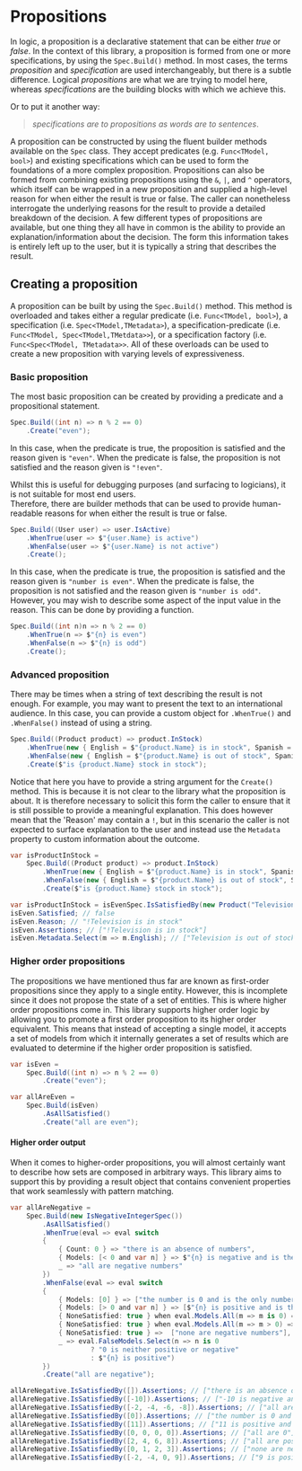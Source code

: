﻿# Propositions

In logic, a proposition is a declarative statement that can be either _true_ or _false_.
In the context of this library, a proposition is formed from one or more specifications, by using the `Spec.Build()`
method.
In most cases, the terms _proposition_ and _specification_ are used interchangeably, but there is a subtle 
difference.
Logical _propositions_ are what we are trying to model here, whereas _specifications_ are the building blocks with 
which we achieve this.

Or to put it another way:

>_specifications are to propositions as words are to sentences_.

A proposition can be constructed by using the fluent builder methods available on the `Spec` class.
They accept predicates (e.g. `Func<TModel, bool>`) and existing specifications which can be used to form the 
foundations of a more complex proposition.
Propositions can also be formed from combining existing propositions using the `&`, `|`, and `^` operators, which 
itself can be wrapped in a new proposition and supplied a high-level reason for when either the result is true or 
false.
The caller can nonetheless interrogate the underlying reasons for the result to provide a detailed breakdown of 
the decision.
A few different types of propositions are available, but one thing they all have in common is the ability to provide 
an explanation/information about the decision.
The form this information takes is entirely left up to the user, but it is typically a string that describes the result.

## Creating a proposition
A proposition can be built by using the `Spec.Build()` method.
This method is overloaded and takes either a regular predicate (i.e. `Func<TModel, bool>`), a specification (i.e. 
`Spec<TModel,TMetadata>`), a specification-predicate (i.e. `Func<TModel, Spec<TModel,TMetdata>>`), or a specification 
factory (i.e. `Func<Spec<TModel, TMetadata>>`.
All of these overloads can be used to create a new proposition with varying levels of expressiveness.

### Basic proposition
The most basic proposition can be created by providing a predicate and a propositional statement.
```csharp
Spec.Build((int n) => n % 2 == 0)
    .Create("even");
```
In this case, when the predicate is true, the proposition is satisfied and the reason given is `"even"`.
When the predicate is false, the proposition is not satisfied and the reason given is `"!even"`.

Whilst this is useful for debugging purposes (and surfacing to logicians), it is not suitable for most end users.  
Therefore, there are builder methods that can be used to provide human-readable reasons for when either the result is 
true or false.
```csharp
Spec.Build((User user) => user.IsActive)
    .WhenTrue(user => $"{user.Name} is active")
    .WhenFalse(user => $"{user.Name} is not active")
    .Create();
```
In this case, when the predicate is true, the proposition is satisfied and the reason given is `"number is even"`. 
When the predicate is false, the proposition is not satisfied and the reason given is `"number is odd"`.
However, you may wish to describe some aspect of the input value in the reason.
This can be done by providing a function.
```csharp
Spec.Build((int n)n => n % 2 == 0)
    .WhenTrue(n => $"{n} is even")
    .WhenFalse(n => $"{n} is odd")
    .Create();
```
### Advanced proposition
There may be times when a string of text describing the result is not enough.
For example, you may want to present the text to an international audience.
In this case, you can provide a custom object for `.WhenTrue()` and `.WhenFalse()` instead of using a string.
```csharp
Spec.Build((Product product) => product.InStock)
    .WhenTrue(new { English = $"{product.Name} is in stock", Spanish = $"{product.Name} está en stock" })
    .WhenFalse(new { English = $"{product.Name} is out of stock", Spanish = $"{product.Name} está agotado" })
    .Create($"is {product.Name} stock in stock");
```
Notice that here you have to provide a string argument for the `Create()` method.
This is because it is not clear to the library what the proposition is about.
It is therefore necessary to solicit this form the caller to ensure that it is still possible to provide a 
meaningful explanation. 
This does however mean that the 'Reason' may contain a `!`, but in this scenario the caller is not expected to 
surface explanation to the user and instead use the `Metadata` property to custom information about the outcome.

```csharp
var isProductInStock =
    Spec.Build((Product product) => product.InStock)
        .WhenTrue(new { English = $"{product.Name} is in stock", Spanish = $"{product.Name} está en stock" })
        .WhenFalse(new { English = $"{product.Name} is out of stock", Spanish = $"{product.Name} está agotado" })
        .Create($"is {product.Name} stock in stock");

var isProductInStock = isEvenSpec.IsSatisfiedBy(new Product("Television"));
isEven.Satisfied; // false
isEven.Reason; // "!Television is in stock"
isEven.Assertions; // ["!Television is in stock"]
isEven.Metadata.Select(m => m.English); // ["Television is out of stock"]
```

### Higher order propositions
The propositions we have mentioned thus far are known as first-order propositions since they apply to a single 
entity.
However, this is incomplete since it does not propose the state of a set of entities.
This is where higher order propositions come in.
This library supports higher order logic by allowing you to promote a first order proposition to its higher order 
equivalent.
This means that instead of accepting a single model, it accepts a set of models from which it internally generates a 
set of results which are evaluated to determine if the higher order proposition is satisfied.
```csharp
var isEven =
    Spec.Build((int n) => n % 2 == 0)
        .Create("even");

var allAreEven =
    Spec.Build(isEven)
        .AsAllSatisfied()
        .Create("all are even");
```

#### Higher order output
When it comes to higher-order propositions, you will almost certainly want to describe how sets are composed in 
arbitrary ways.
This library aims to support this by providing a result object that contains convenient properties that work 
seamlessly with pattern matching. 
```csharp 
var allAreNegative =
    Spec.Build(new IsNegativeIntegerSpec())
        .AsAllSatisfied()
        .WhenTrue(eval => eval switch
        {
            { Count: 0 } => "there is an absence of numbers",
            { Models: [< 0 and var n] } => $"{n} is negative and is the only number",
            _ => "all are negative numbers"
        })
        .WhenFalse(eval => eval switch
        {
            { Models: [0] } => ["the number is 0 and is the only number"],
            { Models: [> 0 and var n] } => [$"{n} is positive and is the only number"],
            { NoneSatisfied: true } when eval.Models.All(m => m is 0) => ["all are 0"],
            { NoneSatisfied: true } when eval.Models.All(m => m > 0) => ["all are positive numbers"],
            { NoneSatisfied: true } =>  ["none are negative numbers"],
            _ => eval.FalseModels.Select(n => n is 0
                    ? "0 is neither positive or negative"
                    : $"{n} is positive")
        })
        .Create("all are negative");

allAreNegative.IsSatisfiedBy([]).Assertions; // ["there is an absence of numbers"]
allAreNegative.IsSatisfiedBy([-10]).Assertions; // ["-10 is negative and is the only number"]
allAreNegative.IsSatisfiedBy([-2, -4, -6, -8]).Assertions; // ["all are negative numbers"]
allAreNegative.IsSatisfiedBy([0]).Assertions; // ["the number is 0 and is the only number"]
allAreNegative.IsSatisfiedBy([11]).Assertions; // ["11 is positive and is the only number"]
allAreNegative.IsSatisfiedBy([0, 0, 0, 0]).Assertions; // ["all are 0"]
allAreNegative.IsSatisfiedBy([2, 4, 6, 8]).Assertions; // ["all are positive numbers"]
allAreNegative.IsSatisfiedBy([0, 1, 2, 3]).Assertions; // ["none are negative numbers"]
allAreNegative.IsSatisfiedBy([-2, -4, 0, 9]).Assertions; // ["9 is positive", "0 is neither positive or negative"]
```